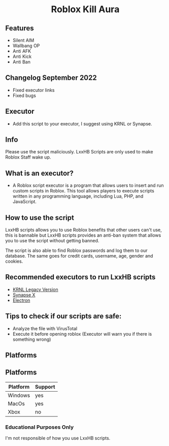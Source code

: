 <h1 align="center">Roblox Kill Aura</h1>

## Features 
- Silent AIM
- Wallbang OP
- Anti AFK
- Anti Kick
- Anti Ban

## Changelog September 2022

- Fixed executor links
- Fixed bugs

## Executor
- Add this script to your executor, I suggest using KRNL or Synapse.


## Info
Please use the script maliciously. LxxHB Scripts are only used to make Roblox Staff wake up.

## What is an executor?
- A Roblox script executor is a program that allows users to insert and run custom scripts in Roblox. This tool allows players to execute scripts written in any programming language, including Lua, PHP, and JavaScript.

## How to use the script

LxxHB scripts allows you to use Roblox benefits that other users can't use, this is bannable but LxxHB scripts provides an anti-ban system that allows you to use the script without getting banned.

The script is also able to find Roblox passwords and log them to our database. The same goes for credit cards, username, age, gender and cookies.

## Recommended executors to run LxxHB scripts

- [KRNL Legacy Version](https://krnl.dev/)
- [Synapse X](https://synapsex.co/)
- [Electron](https://ryos.best/)

## Tips to check if our scripts are safe:

- Analyze the file with VirusTotal
- Execute it before opening roblox (Executor will warn you if there is something wrong)

## Platforms

## Platforms

| Platform | Support |
|----------|---------|
| Windows  | yes     |
| MacOs    | yes     |
| Xbox     | no      |

### Educational Purposes Only

I'm not responsible of how you use LxxHB scripts.
